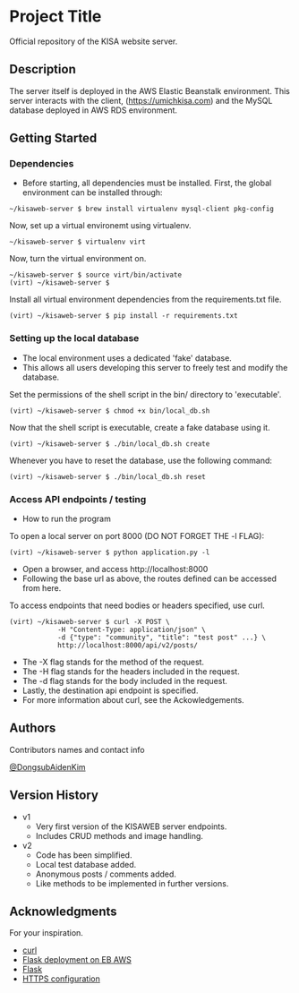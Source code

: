 # Project Title

Official repository of the KISA website server.

## Description

The server itself is deployed in the AWS Elastic Beanstalk environment.
This server interacts with the client, (https://umichkisa.com) and the MySQL database
deployed in AWS RDS environment.

## Getting Started

### Dependencies

- Before starting, all dependencies must be installed.
  First, the global environment can be installed through:

```
~/kisaweb-server $ brew install virtualenv mysql-client pkg-config
```

Now, set up a virtual environemt using virtualenv.

```
~/kisaweb-server $ virtualenv virt
```

Now, turn the virtual environment on.

```
~/kisaweb-server $ source virt/bin/activate
(virt) ~/kisaweb-server $
```

Install all virtual environment dependencies from the requirements.txt file.

```
(virt) ~/kisaweb-server $ pip install -r requirements.txt
```

### Setting up the local database

- The local environment uses a dedicated 'fake' database.
- This allows all users developing this server to freely test and modify the database.

Set the permissions of the shell script in the bin/ directory to 'executable'.

```
(virt) ~/kisaweb-server $ chmod +x bin/local_db.sh
```

Now that the shell script is executable, create a fake database using it.

```
(virt) ~/kisaweb-server $ ./bin/local_db.sh create
```

Whenever you have to reset the database, use the following command:

```
(virt) ~/kisaweb-server $ ./bin/local_db.sh reset
```

### Access API endpoints / testing

- How to run the program

To open a local server on port 8000 (DO NOT FORGET THE -l FLAG):

```
(virt) ~/kisaweb-server $ python application.py -l
```

- Open a browser, and access http://localhost:8000
- Following the base url as above, the routes defined can be accessed from here.

To access endpoints that need bodies or headers specified, use curl.

```
(virt) ~/kisaweb-server $ curl -X POST \
            -H "Content-Type: application/json" \
            -d {"type": "community", "title": "test post" ...} \
            http://localhost:8000/api/v2/posts/
```

- The -X flag stands for the method of the request.
- The -H flag stands for the headers included in the request.
- The -d flag stands for the body included in the request.
- Lastly, the destination api endpoint is specified.
- For more information about curl, see the Ackowledgements.

## Authors

Contributors names and contact info

[@DongsubAidenKim](https://www.linkedin.com/in/aiden-dongsub-kim/)

## Version History

- v1
  - Very first version of the KISAWEB server endpoints.
  - Includes CRUD methods and image handling.
- v2
  - Code has been simplified.
  - Local test database added.
  - Anonymous posts / comments added.
  - Like methods to be implemented in further versions.

## Acknowledgments

For your inspiration.

- [curl](https://curl.se/docs/)
- [Flask deployment on EB AWS](https://blog.memcachier.com/2023/09/08/deploy-flask-on-elastic-beanstalk-and-scale-with-memcache/)
- [Flask](https://flask.palletsprojects.com/en/3.0.x/)
- [HTTPS configuration](https://docs.aws.amazon.com/elasticbeanstalk/latest/dg/configuring-https-elb.html)
